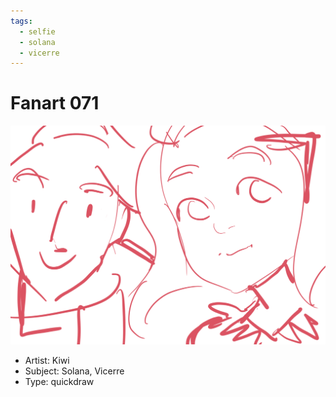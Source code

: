 ```yaml
---
tags:
  - selfie
  - solana
  - vicerre
---
```


# Fanart 071

<img src="assets/2025-04-17_fanimage-127.png">

- Artist: Kiwi
- Subject: Solana, Vicerre
- Type: quickdraw
